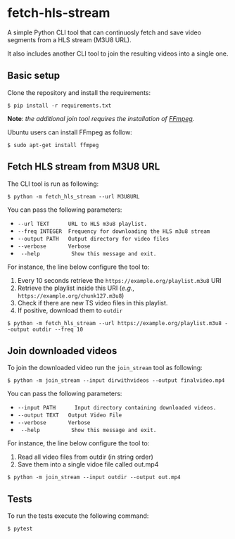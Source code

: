 # fetch-hls-stream

A simple Python CLI tool that can continuosly fetch and save video segments from a HLS stream (M3U8 URL).

It also includes another CLI tool to join the resulting videos into a single one.

## Basic setup

Clone the repository and install the requirements:
```
$ pip install -r requirements.txt
```

__Note__: *the additional join tool requires the installation of [FFmpeg](https://www.ffmpeg.org/).*

Ubuntu users can install FFmpeg as follow:
```
$ sudo apt-get install ffmpeg
```

## Fetch HLS stream from M3U8 URL

The CLI tool is run as following:
```
$ python -m fetch_hls_stream --url M3U8URL
```

You can pass the following parameters:
- ```--url TEXT      URL to HLS m3u8 playlist.```
- ```--freq INTEGER  Frequency for downloading the HLS m3u8 stream```
- ```--output PATH   Output directory for video files```
- ```--verbose       Verbose```
- ``` --help          Show this message and exit.```

For instance, the line below configure the tool to:
1. Every 10 seconds retrieve the `https://example.org/playlist.m3u8` URI
2. Retrieve the playlist inside this URI (_e.g._, `https://example.org/chunk127.m3u8`)
3. Check if there are new TS video files in this playlist.
4. If positive, download them to `outdir`

```
$ python -m fetch_hls_stream --url https://example.org/playlist.m3u8 --output outdir --freq 10
```

## Join downloaded videos
To join the downloaded video run the `join_stream` tool as following:
```
$ python -m join_stream --input dirwithvideos --output finalvideo.mp4
```

You can pass the following parameters:
- ```--input PATH      Input directory containing downloaded videos.```
- ```--output TEXT   Output Video File```
- ```--verbose       Verbose```
- ``` --help          Show this message and exit.```

For instance, the line below configure the tool to:
1. Read all video files from outdir (in string order)
2. Save them into a single vidoe file called out.mp4

```
$ python -m join_stream --input outdir --output out.mp4
```

## Tests

To run the tests execute the following command:
```
$ pytest
```
